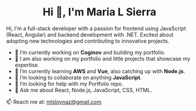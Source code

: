 <h1 align="center">Hi 👋, I'm Maria L Sierra</h1>

<p align="left">
Hi, I'm a full-stack developer with a passion for frontend using JavaScript (React, Angular) and backend development with .NET. Excited about adopting new technologies and contributing to innovative projects.
</p>

- 🔭 I’m currently working on **Coginov** and building my portfolio.
- 🔭 I am also working on my portfolio and little projects that showcase my expertise.
- 🌱 I’m currently learning **AWS** and **Vue**, also catching up with **Node.js**.
- 👯 I’m looking to collaborate on anything **JavaScript**.
- 🤔 I’m looking for help with my Portfolio repo.
- 💬 Ask me about React, Node.js, JavaScript, CSS, HTML.

<p> 📫  Reach me at: <a href="mailto:mlsloynaz@gmail.com">mlsloynaz@gmail.com</a> </p>

